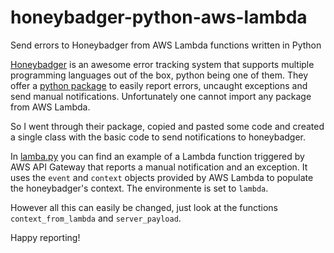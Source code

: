 # honeybadger-python-aws-lambda
Send errors to Honeybadger from AWS Lambda functions written in Python

[Honeybadger](https://www.honeybadger.io/) is an awesome error tracking system that supports multiple programming languages out of the box, python being one of them. They offer a [python package](https://github.com/honeybadger-io/honeybadger-python) to easily report errors, uncaught exceptions and send manual notifications. Unfortunately one cannot import any package from AWS Lambda.

So I went through their package, copied and pasted some code and created a single class with the basic code to send notifications to honeybadger.

In [lamba.py](lambda.py) you can find an example of a Lambda function triggered by AWS API Gateway that reports a manual notification and an exception.
It uses the `event` and `context` objects provided by AWS Lambda to populate the honeybadger's context. The environmente is set to `lambda`.

However all this can easily be changed, just look at the functions `context_from_lambda` and `server_payload`.

Happy reporting!
